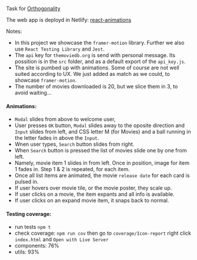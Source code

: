Task for [Orthogonality](https://orthogonality.tech/)

The web app is deployd in Netlify: [react-animations](https://react-animations.netlify.app/)

Notes:

- In this project we showcase the `framer-motion` library. Further we also use `React Testing Library` and `Jest`.
- The `api` key for `themoviedb.org` is send with personal message. Its possition is in the `src` folder, and as a default export of the `api_key.js`.
- The site is pumbed up with animations. Some of course are not well suited according to UX. We just added as match as we could, to showcase `framer-motion`.
- The number of movies downloaded is 20, but we slice them in 3, to avoid waiting...

#### Animations:

- `Modal` slides from above to welcome user,
- User presses `OK` button, `Modal` slides away to the oposite direction and `Input` slides from left, and CSS letter M (for Movies) and a ball running in the letter fades in above the `Input`.
- Wnen user types, `Search` button slides from right.
- When `Search` button is pressed the list of movies slide one by one from left.
- Namely, movie item 1 slides in from left. Once in position, image for item 1 fades in. Step 1 & 2 is repeated, for each item.
- Once all list items are animated, the movie `release date` for each card is pulsed in.
- If user hovers over movie tile, or the movie poster, they scale up.
- If user clicks on a movie, the item expants and all info is available.
- If user clicks on an expand movie item, it snaps back to normal.

#### Testing coverage:

- run tests `npm t`
- check coverage: `npm run cov` then go to `coverage/Icon-report` right click `index.html` and `Open with Live Server`
- components: 76%
- utils: 93%

